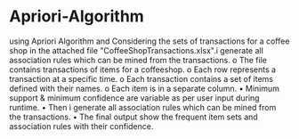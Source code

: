 # Apriori-Algorithm
 using Apriori Algorithm and Considering the sets of transactions for a coffee shop in the attached file "CoffeeShopTransactions.xlsx".i generate all association rules which can be mined from the transactions.
o	The file contains transactions of items for a coffeeshop.
o	Each row represents a transaction at a specific time.
o	Each transaction contains a set of items defined with their names.
o	Each item is in a separate column.
•	Minimum support & minimum confidence are variable as per user input during runtime.
•	Then i generate all association rules which can be mined from the transactions.
•	The final output show the frequent item sets and association rules with their confidence.
